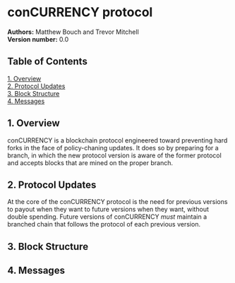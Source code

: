 # conCURRENCY protocol
**Authors:** Matthew Bouch and Trevor Mitchell\
**Version number:** 0.0

## Table of Contents
[1. Overview](#1-overview)\
[2. Protocol Updates](#2-protocol-updates)\
[3. Block Structure](#3-block-structure)\
[4. Messages](#4-messages)

## 1. Overview
conCURRENCY is a blockchain protocol engineered toward preventing hard forks in the face of policy-chaning updates. It does so by preparing for a branch, in which the new protocol version is aware of the former protocol and accepts blocks that are mined on the proper branch.

## 2. Protocol Updates
At the core of the conCURRENCY protocol is the need for previous versions to payout when they want to future versions when they want, without double spending. Future versions of conCURRENCY *must* maintain a branched chain that follows the protocol of each previous version.

## 3. Block Structure

## 4. Messages